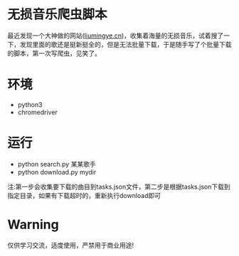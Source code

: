 # 无损音乐爬虫脚本
最近发现一个大神做的网站([liumingye.cn](http://tool.liumingye.cn/music/))，收集着海量的无损音乐，试着搜了一下，发现里面的歌还是挺新挺全的，但是无法批量下载，于是随手写了个批量下载的脚本，第一次写爬虫，见笑了。

# 环境
+ python3
+ chromedriver

# 运行
+ python search.py 某某歌手
+ python download.py mydir

注:第一步会收集要下载的曲目到tasks.json文件，第二步是根据tasks.json下载到指定目录，如果有下载超时的，重新执行download即可

# Warning
仅供学习交流，适度使用，严禁用于商业用途!
